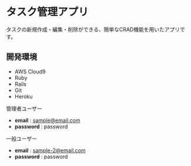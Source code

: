 # タスク管理アプリ
タスクの新規作成・編集・削除ができる、簡単なCRAD機能を用いたアプリです。

## 開発環境

* AWS Cloud9
* Ruby
* Rails
* Git
* Heroku



管理者ユーザー
* **email** : sample@email.com
* **password** : password

一般ユーザー
* **email** : sample-2@email.com
* **password** : password